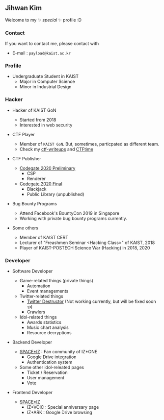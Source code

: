 ## Jihwan Kim
Welcome to my ✨ _special_ ✨ profile :D

### Contact
If you want to contact me, please contact with
* E-mail : `payload@kaist.ac.kr`

### Profile
* Undergraduate Student in KAIST
  - Major in Computer Science
  - Minor in Industrial Design

### Hacker
* Hacker of KAIST GoN
  - Started from 2018
  - Interested in web security

* CTF Player
  - Member of `KAIST GoN`. But, sometimes, particpated as different team.
  - Check my [ctf-writeups](https://github.com/mdsnins/ctf-writeups) and [CTFtime](https://ctftime.org/user/39983)

* CTF Publisher
  - [Codegate 2020 Preliminary](https://github.com/mdsnins/My-CTF-Challenges/tree/master/2020/Codegate-Qual)
    - CSP
    - Renderer
  - [Codegate 2020 Final](https://github.com/mdsnins/My-CTF-Challenges/tree/master/2020/Codegate-Final)
    - Blackjack
    - Public Library (unpublished)

* Bug Bounty Programs
  - Attend Facebook's BountyCon 2019 in Singapore
  - Working with private bug bounty programs currently.

* Some others
  - Member of KAIST CERT
  - Lecturer of "Freashmen Seminar \<Hacking Class\>" of KAIST, 2018
  - Player of KAIST-POSTECH Science War (Hacking) in 2018, 2020
  
### Developer
* Software Developer
  - Game-related things (private things)
    - Automation
    - Event managements
  - Twitter-related things
    - [Twitter Destructor](https://github.com/mdsnins/Twitter-Destructor) (Not working currently, but will be fixed soon :p)
    - Crawlers
  - Idol-related things
    - Awards statistics
    - Music chart analysis
    - Resource decryptions

* Backend Developer
  - [SPACE\*IZ](https://wiz-one.co.kr/) : Fan community of IZ\*ONE
    - Google Drive integration
    - Authentication system
  - Some other idol-releated pages
    - Ticket / Reservation
    - User management
    - Vote   
   
* Frontend Developer
  - [SPACE\*IZ](https://wiz-one.co.kr/)
    - IZ\*VOIC : Special anniversary page
    - IZ\*ARK : Google Drive browsing 

